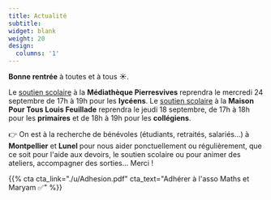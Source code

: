 ```yaml
---
title: Actualité
subtitle:
widget: blank
weight: 20
design:
  columns: '1'
---
```


<b>Bonne rentrée</b> à toutes et à tous ☀️. 

Le [soutien scolaire](https://www.mathsetmaryam.fr/asso/soutien-scolaire-montpellier/) à la <b>Médiathèque Pierresvives</b> reprendra le mercredi 24 septembre de 17h à 19h pour les <b>lycéens</b>. Le [soutien scolaire](https://www.mathsetmaryam.fr/asso/soutien-scolaire-montpellier/) à la <b>Maison Pour Tous Louis Feuillade</b> reprendra le jeudi 18 septembre, de 17h à 18h pour les <b>primaires</b> et de 18h à 19h pour les <b>collégiens</b>.

<!--
L'association Maths et Maryam est [reconnue d'intérêt général, à caractère éducatif](https://www.mathsetmaryam.fr/u/DGFIP_34_avis_favorable.pdf) par la Direction générale des Finances publiques de l'Hérault. Nous pouvons délivrer des reçus fiscaux à nos donateurs. Vous pouvez nous soutenir sur [Hello Asso](https://www.helloasso.com/associations/maths-et-maryam) 😊.
Aussi, l'association est [lauréate du 1er budget participatif de la ville de Montpellier](https://www.mathsetmaryam.fr/u/BP_Montpellier_avis_favorable.pdf). Merci pour vos votes pour le projet [Roller Dance Montpellier](https://participer.montpellier.fr/budget-participatif/roller-dance-montpellier) et à la ville de Montpellier pour son soutien. Le [contrat d'engagement républicain](https://www.mathsetmaryam.fr/u/BP_Montpellier_contrat_engagement_republicain.pdf) est disponible sur notre site. Merci également à Precy de l'[asso Roll School](https://www.rollschool.net/) pour son soutien à la réalisation du projet. On travaille sur une programmation de [roller danse](https://www..fr/c/roller/) pour l'été 2025.

Enfin, nous avons mis en ligne nos premières [cartes sur le site ign.fr](https://macarte.ign.fr/utilisateur/Association-Maths-et-Maryam_RDjB). Cette [carte des voies de Montpellier Mediterranée Metropole](https://macarte.ign.fr/carte/Y85I3R/Analyse-de-genre-des-voies-de-Montpellier-Mediterranee-Metropole) par exemple fait ressortir le nom de Maryam Mirzakhani à qui nous rendons hommage. Nous avons également produit [une carte pour une chasse au trésor au Lac des Garrigues](https://macarte.ign.fr/carte/i6Lpyy/Chasse-aux-tresors-du-Lac-des-Garrigues) prévue en mai 2025.-->

👉 On est à la recherche de bénévoles (étudiants, retraités, salariés...) à <b>Montpellier</b> et <b>Lunel</b> pour nous aider ponctuellement ou régulièrement, que ce soit pour l'aide aux devoirs, le soutien scolaire ou pour animer des ateliers, accompagner des sorties... Merci !

{{% cta cta_link="./u/Adhesion.pdf" cta_text="Adhérer à l'asso Maths et Maryam ✅" %}}

